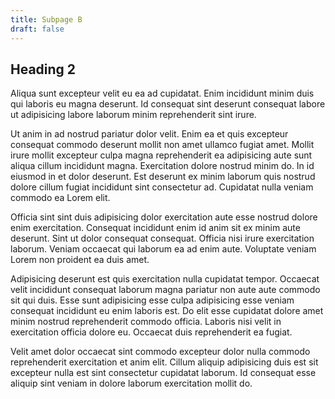 ```yaml
---
title: Subpage B
draft: false
---
```


## Heading 2

Aliqua sunt excepteur velit eu ea ad cupidatat. Enim incididunt minim duis qui laboris eu magna deserunt. Id consequat sint deserunt consequat labore ut adipisicing labore laborum minim reprehenderit sint irure.

Ut anim in ad nostrud pariatur dolor velit. Enim ea et quis excepteur consequat commodo deserunt mollit non amet ullamco fugiat amet. Mollit irure mollit excepteur culpa magna reprehenderit ea adipisicing aute sunt aliqua cillum incididunt magna. Exercitation dolore nostrud minim do. In id eiusmod in et dolor deserunt. Est deserunt ex minim laborum quis nostrud dolore cillum fugiat incididunt sint consectetur ad. Cupidatat nulla veniam commodo ea Lorem elit.

Officia sint sint duis adipisicing dolor exercitation aute esse nostrud dolore enim exercitation. Consequat incididunt enim id anim sit ex minim aute deserunt. Sint ut dolor consequat consequat. Officia nisi irure exercitation laborum. Veniam occaecat qui laborum ea ad enim aute. Voluptate veniam Lorem non proident ea duis amet.

Adipisicing deserunt est quis exercitation nulla cupidatat tempor. Occaecat velit incididunt consequat laborum magna pariatur non aute aute commodo sit qui duis. Esse sunt adipisicing esse culpa adipisicing esse veniam consequat incididunt eu enim laboris est. Do elit esse cupidatat dolore amet minim nostrud reprehenderit commodo officia. Laboris nisi velit in exercitation officia dolore eu. Occaecat duis reprehenderit ea fugiat.

Velit amet dolor occaecat sint commodo excepteur dolor nulla commodo reprehenderit exercitation et anim elit. Cillum aliquip adipisicing duis est sit excepteur nulla est sint consectetur cupidatat laborum. Id consequat esse aliquip sint veniam in dolore laborum exercitation mollit do.
